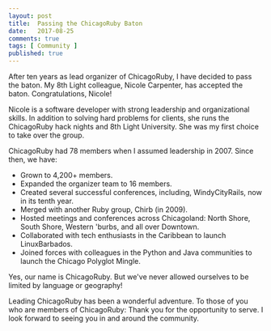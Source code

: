 ```yaml
---
layout: post
title:  Passing the ChicagoRuby Baton
date:   2017-08-25
comments: true
tags: [ Community ]
published: true
---
```


After ten years as lead organizer of ChicagoRuby, I have decided to pass the baton. My 8th Light colleague, Nicole Carpenter, has accepted the baton. Congratulations, Nicole!

Nicole is a software developer with strong leadership and organizational skills. In addition to solving hard problems for clients, she runs the ChicagoRuby hack nights and 8th Light University. She was my first choice to take over the group.

ChicagoRuby had 78 members when I assumed leadership in 2007. Since then, we have:

* Grown to 4,200+ members.
* Expanded the organizer team to 16 members.
* Created several successful conferences, including, WindyCityRails, now in its tenth year.
* Merged with another Ruby group, Chirb (in 2009).
* Hosted meetings and conferences across Chicagoland: North Shore, South Shore, Western 'burbs, and all over Downtown.
* Collaborated with tech enthusiasts in the Caribbean to launch LinuxBarbados.
* Joined forces with colleagues in the Python and Java communities to launch the Chicago Polyglot Mingle.

Yes, our name is ChicagoRuby. But we've never allowed ourselves to be limited by language or geography!

Leading ChicagoRuby has been a wonderful adventure. To those of you who are members of ChicagoRuby: Thank you for the opportunity to serve. I look forward to seeing you in and around the community.

